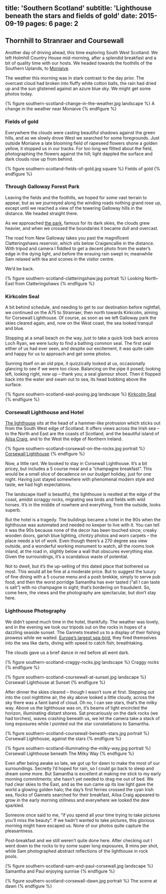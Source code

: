 title: 'Southern Scotland'
subtitle: 'Lighthouse beneath the stars and fields of gold'
date: 2015-09-19
pages: 6
page: 2
---

## Thornhill to Stranraer and Coursewall

Another day of driving ahead, this time exploring South West Scotland. We left Holmhill Country House mid-morning, after a splendid breakfast and a bit of quality time with our hosts. We headed towards the foothills of the Southern Uplands, to [Moniaive](https://en.wikipedia.org/wiki/Moniaive).

The weather this morning was in stark contrast to the day prior. The overcast cloud had broken into fluffy white cotton balls, the rain had dried up and the sun glistened against an azure blue sky. We might get some photos today.

{% figure southern-scotland-change-in-the-weather.jpg landscape %}
A change in the weather near Moniaive
{% endfigure %}

### Fields of gold

Everywhere the clouds were casting beautiful shadows against the green hills, and as we slowly drove West we searched for some foregrounds. Just outside Moniaive a late blooming field of rapeseed flowers shone a golden yellow, it stopped us in our tracks. For too long we flitted about the field, photographing the flowers against the hill; light dappled the surface and dark clouds rose up from behind.

{% figure southern-scotland-fields-of-gold.jpg square %}
Fields of gold
{% endfigure %}

### Through Galloway Forest Park

Leaving the fields and the foothills, we hoped for some vast terrain to appear, but as we journeyed along the winding roads nothing grand rose up, except until we reached a view of the towering Galloway hills in the distance. We headed straight there.

As we approached [the park](https://en.wikipedia.org/wiki/Galloway_Forest_Park), famous for its dark skies, the clouds grew heavier, and when we crossed the boundaries it became dull and overcast.

The road from New Galloway takes you past the magnificent Clatteringshaws reservoir, which sits below Craigencallie in the distance. With tripod and camera I fiddled to get a decent photo from the water’s edge in the dying light, and before the ensuing rain swept in; meanwhile Sam relaxed with tea and scones in the visitor centre.

We’d be back.

{% figure southern-scotland-clatteringshaw.jpg portrait %}
Looking North-East from Clatteringshaws
{% endfigure %}

### Kirkcolm Seal

A bit behind schedule, and needing to get to our destination before nightfall, we continued on the A75 to Stranraer, then north towards Kirkcolm, aiming for Corsewall Lighthouse. Of course, as soon as we left Galloway park the skies cleared again, and, now on the West coast, the sea looked tranquil and blue.

Stopping at a small beach on the way, just to take a quick look back across Loch Ryan, we were lucky to find a bathing common seal. The first seal either of us had ever seen, and despite our excitement, it was quite calm and happy for us to approach and get some photos.

Sunning itself on an old pipe, it quizzically looked at us, occasionally glancing to see if we were too close. Balancing on the pipe it posed; looking left, looking right, now up – thank you; a seal glamour shoot. Then it flopped back into the water and swam out to sea, its head bobbing above the surface.

{% figure southern-scotland-seal-posing.jpg landscape %}
[Kirkcolm Seal](http://paulhayes.photography/2015-09/seal-posing/)
{% endfigure %}

### Corsewall Lighthouse and Hotel

[The lighthouse](https://en.wikipedia.org/wiki/Corsewall_Lighthouse) sits at the head of a hammer-like protrusion which sticks out from the South West edge of Scotland. It offers views across the Irish sea – to the North and East are the coasts of Scotland, and the beautiful island of [Ailsa Craig](https://en.wikipedia.org/wiki/Ailsa_Craig), and to the West the edge of Northern Ireland.

{% figure southern-scotland-corsewall-on-the-rocks.jpg portrait %}
[Corsewall Lighthouse](http://paulhayes.photography/2015-09/corsewall-on-the-rocks/)
{% endfigure %}

Now, a little rant. We booked to stay in Corsewall Lighthouse. It’s a bit pricey, but includes a 5 course meal and a “champagne breakfast”. This would be a small slice of decadence on our _budget_ holiday, just for one night. Having just stayed somewhere with phenomenal modern style and taste, we had high expectations.

The landscape itself is beautiful, the lighthouse is nestled at the edge of the coast, amidst scraggy rocks, migrating sea birds and fields with wild horses. It’s in the middle of nowhere and everything, from the outside, looks superb.

But the hotel is a tragedy. The buildings became a hotel in the 90s when the lighthouse was automated and needed no keeper to live with it. You can tell it was the 90s because none of the decor has been touched since; creaky wooden doors, garish blue lighting, chintzy photos and worn carpets – the place needs a lot of work. Even though there’s a 270 degree sea view outside, and a wonderful working monument to watch, all the rooms look inland, at the road in, slightly below a wall that obscures everything else. Given the surroundings, it’s a scandalous waste of potential.

Not to dwell, but it’s the up-selling of this dated place that bothered us most. This would all be fine at a moderate price. But to suggest the luxury of fine dining with a 5 course menu and a posh brekkie, simply to serve pub food, and then the worst porridge Samantha has ever tasted (“all I can taste is salt”) with no champagne in sight; that’s bordering on fraudulent. So, come here, the views and the photography are spectacular, but don’t stay here.

### Lighthouse Photography

We didn’t spend much time in the hotel, thankfully. The weather was lovely, and in the evening we took our tripods out on the rocks in hopes of a dazzling seaside sunset. The Gannets treated us to a display of their fishing prowess while we waited. [Europe’s largest sea-bird](http://www.rspb.org.uk/discoverandenjoynature/discoverandlearn/birdguide/name/g/gannet/index.aspx), they fired themselves into the sea like darts, diving with speed to catch fish; breathtaking.

The clouds gave us a brief dance in red before all went dark.

{% figure southern-scotland-craggy-rocks.jpg landscape %}
Craggy rocks
{% endfigure %}

{% figure southern-scotland-coursewall-at-sunset.jpg landscape %}
Corsewall Lighthouse at Sunset
{% endfigure %}

After dinner the skies cleared – though I wasn’t sure at first. Stepping out into the cool nighttime air, the sky above looked a little cloudy, across the sky there was a faint band of cloud. Oh no, I can see stars, that’s the milky way. Above us the lighthouse was on, it’s beams of light encircled the horizon, illuminating distant shores. Sat precariously on the dark rocks (we had torches), waves crashing beneath us, we let the camera take a stack of long exposures while I pointed out the star constellations to Samantha.

{% figure southern-scotland-coursewall-beneath-stars.jpg portrait %}
Corsewall Lighthouse, against the stars
{% endfigure %}

{% figure southern-scotland-illuminating-the-milky-way.jpg portrait %}
Corsewall Lighthouse beneath The Milky Way
{% endfigure %}

Even after being awake so late, we got up for dawn to make the most of our surroundings. Secretly I’d hoped for rain, so I could go back to sleep and dream some more. But Samantha is excellent at making me stick to my early morning commitments; she hasn’t yet needed to drag me out of bed. We had clear skies to the East, and as the sun came up its low light gave the world a glowing golden halo; the day’s first ferries crossed the cyan Irish sea, flocks of Gannets searched for their breakfast, Ailsa Craig appeared to grow in the early morning stillness and everywhere we looked the dew sparkled.

Someone once said to me, “if you spend all your time trying to take pictures you’ll miss the beauty”. If we hadn’t wanted to take pictures, this glorious morning might have escaped us. None of our photos quite capture the pleasantness.

Post-breakfast and we still weren’t quite done here. After checking out I went down to the rocks to try some super long exposures, 8 mins per shot, while Sam photographed abstract reflections of the lighthouse in rock pools.

{% figure southern-scotland-sam-and-paul-corsewall.jpg landscape %}
Samantha and Paul enjoying sunrise
{% endfigure %}

{% figure southern-scotland-corsewall-dawn.jpg portrait %}
The scene at dawn
{% endfigure %}
